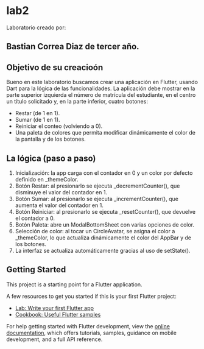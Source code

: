 # lab2

Laboratorio creado por:
## Bastian Correa Diaz de tercer año.

## Objetivo de su creacioón
Bueno en este laboratorio buscamos crear una aplicación en Flutter, usando Dart para la lógica de las funcionalidades. La aplicación debe mostrar en la parte superior izquierda el número de matrícula del estudiante, en el centro un título solicitado y, en la parte inferior, cuatro botones:
-	Restar (de 1 en 1).
-	Sumar (de 1 en 1).
-	Reiniciar el conteo (volviendo a 0).
-	Una paleta de colores que permita modificar dinámicamente el color de la pantalla y de los botones.


## La lógica (paso a paso)
1.	Inicialización: la app carga con el contador en 0 y un color por defecto definido en _themeColor.
2.	Botón Restar: al presionarlo se ejecuta _decrementCounter(), que disminuye el valor del contador en 1.
3.	Botón Sumar: al presionarlo se ejecuta _incrementCounter(), que aumenta el valor del contador en 1.
4.	Botón Reiniciar: al presionarlo se ejecuta _resetCounter(), que devuelve el contador a 0.
5.	Botón Paleta: abre un ModalBottomSheet con varias opciones de color.
6.	Selección de color: al tocar un CircleAvatar, se asigna el color a _themeColor, lo que actualiza dinámicamente el color del AppBar y de los botones.
7.	La interfaz se actualiza automáticamente gracias al uso de setState().



## Getting Started

This project is a starting point for a Flutter application.

A few resources to get you started if this is your first Flutter project:

- [Lab: Write your first Flutter app](https://docs.flutter.dev/get-started/codelab)
- [Cookbook: Useful Flutter samples](https://docs.flutter.dev/cookbook)

For help getting started with Flutter development, view the
[online documentation](https://docs.flutter.dev/), which offers tutorials,
samples, guidance on mobile development, and a full API reference.
